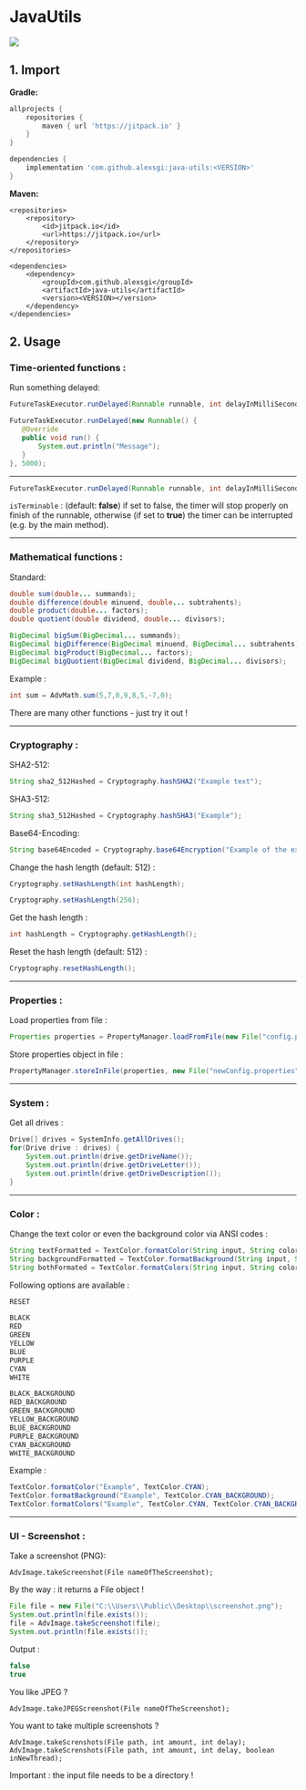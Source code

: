 
# JavaUtils

[![](https://jitpack.io/v/alexsgi/java-utils.svg)](https://jitpack.io/#alexsgi/java-utils)

## 1. Import

**Gradle:**
```gradle
allprojects {
	repositories {
		maven { url 'https://jitpack.io' }
	}
}
```
```gradle
dependencies {
	implementation 'com.github.alexsgi:java-utils:<VERSION>'
}
```
**Maven:**
```maven
<repositories>
	<repository>
		<id>jitpack.io</id>
		<url>https://jitpack.io</url>
	</repository>
</repositories>
```
```maven
<dependencies>
	<dependency>
	    <groupId>com.github.alexsgi</groupId>
	    <artifactId>java-utils</artifactId>
	    <version><VERSION></version>
	</dependency>
</dependencies>
```

## 2. Usage

###  Time-oriented functions :
 
 Run something delayed:
 ```java
FutureTaskExecutor.runDelayed(Runnable runnable, int delayInMilliSeconds);
```
 ```java
FutureTaskExecutor.runDelayed(new Runnable() {
	@Override
    public void run() {
	    System.out.println("Message");
    }
}, 5000);
```
____________________
```java
FutureTaskExecutor.runDelayed(Runnable runnable, int delayInMilliSeconds, boolean isTerminable);
```
```isTerminable``` : (default: **false**) if set to false, the timer will stop properly on finish of the runnable, otherwise (if set to **true**) the timer can be interrupted (e.g. by the main method).

---

###  Mathematical functions :
Standard:
```java
double sum(double... summands);
double difference(double minuend, double... subtrahents);
double product(double... factors);
double quotient(double dividend, double... divisors);

BigDecimal bigSum(BigDecimal... summands);
BigDecimal bigDifference(BigDecimal minuend, BigDecimal... subtrahents);
BigDecimal bigProduct(BigDecimal... factors);
BigDecimal bigQuotient(BigDecimal dividend, BigDecimal... divisors);
```
Example :
```java
int sum = AdvMath.sum(5,7,0,9,8,5,-7,0);
```
There are many other functions - just try it out !

---
### Cryptography :
SHA2-512:
```java
String sha2_512Hashed = Cryptography.hashSHA2("Example text");
```
SHA3-512:
```java
String sha3_512Hashed = Cryptography.hashSHA3("Example");
```
Base64-Encoding:
```java
String base64Encoded = Cryptography.base64Encryption("Example of the example");
```
Change the hash length (default: 512) :
```java
Cryptography.setHashLength(int hashLength);
```
```java
Cryptography.setHashLength(256);
```
Get the hash length :
```java
int hashLength = Cryptography.getHashLength();
```
Reset the hash length (default: 512) :
```java
Cryptography.resetHashLength();
```
---

### Properties :
Load properties from file :
```java
Properties properties = PropertyManager.loadFromFile(new File("config.properties");
```
Store properties object in file :
```java
PropertyManager.storeInFile(properties, new File("newConfig.properties"));
```
---

### System :
Get all drives :
```java
Drive[] drives = SystemInfo.getAllDrives();
for(Drive drive : drives) {
    System.out.println(drive.getDriveName());
    System.out.println(drive.getDriveLetter());
    System.out.println(drive.getDriveDescription());
}
```
---

### Color :
Change the text color or even the background color via ANSI codes :
```java
String textFormatted = TextColor.formatColor(String input, String color);
String backgroundFormatted = TextColor.formatBackground(String input, String backgroundColor);
String bothFormated = TextColor.formatColors(String input, String color, String backgroundColor);
```
Following options are available :
```java
RESET

BLACK
RED
GREEN
YELLOW
BLUE
PURPLE
CYAN
WHITE

BLACK_BACKGROUND
RED_BACKGROUND
GREEN_BACKGROUND
YELLOW_BACKGROUND
BLUE_BACKGROUND
PURPLE_BACKGROUND
CYAN_BACKGROUND
WHITE_BACKGROUND
```
Example :
```java
TextColor.formatColor("Example", TextColor.CYAN);
TextColor.formatBackground("Example", TextColor.CYAN_BACKGROUND);
TextColor.formatColors("Example", TextColor.CYAN, TextColor.CYAN_BACKGROUND);
```
---

### UI - Screenshot :
Take a screenshot (PNG):
```
AdvImage.takeScreenshot(File nameOfTheScreenshot);
```
By the way : it returns a File object !
```java
File file = new File("C:\\Users\\Public\\Desktop\\screenshot.png");
System.out.println(file.exists());
file = AdvImage.takeScreenshot(file);
System.out.println(file.exists());
```
Output :
```java
false
true
```
You like JPEG ?
```
AdvImage.takeJPEGScreenshot(File nameOfTheScreenshot);
```
You want to take multiple screenshots ?
```
AdvImage.takeScrenshots(File path, int amount, int delay);
AdvImage.takeScrenshots(File path, int amount, int delay, boolean inNewThread);
```
Important : the input file needs to be a directory !
